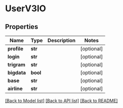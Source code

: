 # UserV3IO

## Properties
Name | Type | Description | Notes
------------ | ------------- | ------------- | -------------
**profile** | **str** |  | [optional] 
**login** | **str** |  | [optional] 
**trigram** | **str** |  | [optional] 
**bigdata** | **bool** |  | [optional] 
**base** | **str** |  | [optional] 
**airline** | **str** |  | [optional] 

[[Back to Model list]](../README.md#documentation-for-models) [[Back to API list]](../README.md#documentation-for-api-endpoints) [[Back to README]](../README.md)


